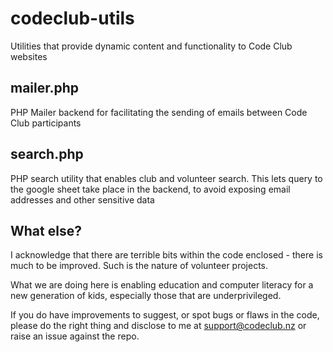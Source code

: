# codeclub-utils
Utilities that provide dynamic content and functionality to Code Club websites

## mailer.php
PHP Mailer backend for facilitating the sending of emails between Code Club participants

## search.php
PHP search utility that enables club and volunteer search.
This lets query to the google sheet take place in the backend, to avoid exposing email addresses and other sensitive data

## What else?

I acknowledge that there are terrible bits within the code enclosed - there is much to be improved. Such is the nature of volunteer projects.

What we are doing here is enabling education and computer literacy for a new generation of kids, especially those that are underprivileged.

If you do have improvements to suggest, or spot bugs or flaws in the code, please do the right thing and disclose to me at support@codeclub.nz or raise an issue against the repo.